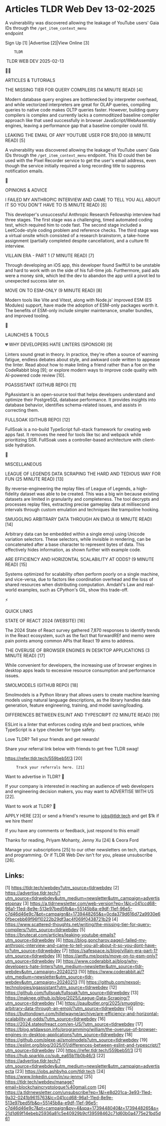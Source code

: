 # Articles TLDR Web Dev 13-02-2025

A vulnerability was discovered allowing the leakage of YouTube users'
Gaia IDs through the `/get_item_context_menu`
endpoint ‌ ‌ ‌ ‌ ‌ ‌ ‌ ‌ ‌ ‌ ‌ ‌ ‌ ‌ ‌ ‌ ‌ ‌ ‌ ‌ ‌ ‌ ‌ ‌ ‌ ‌  ‌ ‌ ‌ ‌ ‌ ‌ ‌ ‌ ‌ ‌ ‌ ‌ ‌ ‌ ‌ ‌ ‌ ‌ ‌ ‌ ‌ ‌ ‌ ‌ ‌ ‌ 


 Sign Up [1] |Advertise [2]|View Online [3] 

		TLDR 

 TLDR WEB DEV 2025-02-13

🧑‍💻 

ARTICLES & TUTORIALS

 THE MISSING TIER FOR QUERY COMPILERS (14 MINUTE READ) [4] 

 Modern database query engines are bottlenecked by interpreter
overhead, and while vectorized interpreters are great for OLAP
queries, compiling queries to native code makes OLTP queries faster.
However, building query compilers is complex and currently lacks a
commoditized baseline compiler approach like that used successfully in
browser JavaScript/WebAssembly engines, leaving a performance gap that
a baseline compiler could fill. 

 LEAKING THE EMAIL OF ANY YOUTUBE USER FOR $10,000 (8 MINUTE READ) [5]


 A vulnerability was discovered allowing the leakage of YouTube users'
Gaia IDs through the `/get_item_context_menu` endpoint. This ID could
then be used with the Pixel Recorder service to get the user's email
address, even though the service initially required a long recording
title to suppress notification emails. 

🧠 

OPINIONS & ADVICE

 I FAILED MY ANTHROPIC INTERVIEW AND CAME TO TELL YOU ALL ABOUT IT SO
YOU DON'T HAVE TO (5 MINUTE READ) [6] 

 This developer's unsuccessful Anthropic Research Fellowship interview
had three stages. The first stage was a challenging, timed automated
coding test, which required him to code fast. The second stage
included a LeetCode-style coding problem and reference checks. The
third stage was a virtual onsite which consisted of a research
brainstorm, a take-home assignment (partially completed despite
cancellation), and a culture fit interview. 

 VILLAIN ERA - PART 1 (7 MINUTE READ) [7] 

 Through developing an iOS app, this developer found SwiftUI to be
unstable and hard to work with on the side of his full-time job.
Furthermore, paid ads were a money sink, which led the dev to abandon
the app until a pivot led to unexpected success later on. 

 MOVE ON TO ESM-ONLY (9 MINUTE READ) [8] 

 Modern tools like Vite and Vitest, along with Node.js' improved ESM
(ES Modules) support, have made the adoption of ESM-only packages
worth it. The benefits of ESM-only include simpler maintenance,
smaller bundles, and improved tooling. 

🚀 

LAUNCHES & TOOLS

 💔 WHY DEVELOPERS HATE LINTERS (SPONSOR) [9] 

 Linters sound great in theory. In practice, they're often a source of
warning fatigue, endless debates about style, and awkward code written
to appease the linter. Read about how to make linting a friend rather
than a foe on the CodeRabbit blog [9]; or explore modern ways to
improve code quality with AI-powered code review [10]. 

 PGASSISTANT (GITHUB REPO) [11] 

 PgAssistant is an open-source tool that helps developers understand
and optimize their PostgreSQL database performance. It provides
insights into database behavior, identifies schema-related issues, and
assists in correcting them. 

 FULLSOAK (GITHUB REPO) [12] 

 FullSoak is a no-build TypeScript full-stack framework for creating
web apps fast. It removes the need for tools like tsc and webpack
while prioritizing SSR. FullSoak uses a controller-based architecture
with client-side hydration. 

🎁 

MISCELLANEOUS

 LEAGUE OF LEGENDS DATA SCRAPING THE HARD AND TEDIOUS WAY FOR FUN (25
MINUTE READ) [13] 

 By reverse-engineering the replay files of League of Legends, a
high-fidelity dataset was able to be created. This was a big win
because existing datasets are limited in granularity and completeness.
The tool decrypts and processes replay files, extracting precise
gameplay data at millisecond intervals through custom emulation and
techniques like trampoline hooking. 

 SMUGGLING ARBITRARY DATA THROUGH AN EMOJI (6 MINUTE READ) [14] 

 Arbitrary data can be embedded within a single emoji using Unicode
variation selectors. These selectors, while invisible in rendering,
can be concatenated after a base character to represent bytes of data.
This effectively hides information, as shown further with example
code. 

 ARE EFFICIENCY AND HORIZONTAL SCALABILITY AT ODDS? (9 MINUTE READ)
[15] 

 Systems optimized for scalability often perform poorly on a single
machine, and vice-versa, due to factors like coordination overhead and
the loss of shared resources when distributing computation. Amdahl's
Law and real-world examples, such as CPython's GIL, show this
trade-off. 

⚡ 

QUICK LINKS

 STATE OF REACT 2024 (WEBSITE) [16] 

 The 2024 State of React survey gathered 7,870 responses to identify
trends in the React ecosystem, such as the fact that forwardREf and
memo were pain points among common APIs that React 19 aims to address.


 THE OVERUSE OF BROWSER ENGINES IN DESKTOP APPLICATIONS (3 MINUTE
READ) [17] 

 While convenient for developers, the increasing use of browser
engines in desktop apps leads to excessive resource consumption and
performance issues. 

 SMOLMODELS (GITHUB REPO) [18] 

 Smolmodels is a Python library that allows users to create machine
learning models using natural language descriptions, as the library
handles data generation, feature engineering, training, and model
saving/loading. 

 DIFFERENCES BETWEEN ESLINT AND TYPESCRIPT (12 MINUTE READ) [19] 

 ESLint is a linter that enforces coding style and best practices,
while TypeScript is a type checker for type safety. 

Love TLDR? Tell your friends and get rewards!

 Share your referral link below with friends to get free TLDR swag! 

 https://refer.tldr.tech/559beb5f/3 [20] 

		 Track your referrals here. [21] 

Want to advertise in TLDR? 📰

 If your company is interested in reaching an audience of web
developers and engineering decision makers, you may want to ADVERTISE
WITH US [22]. 

Want to work at TLDR? 💼

 APPLY HERE [23] or send a friend's resume to jobs@tldr.tech and get
$1k if we hire them! 

 If you have any comments or feedback, just respond to this email! 

Thanks for reading, 
Priyam Mohanty, Jenny Xu [24] & Ceora Ford 

 Manage your subscriptions [25] to our other newsletters on tech,
startups, and programming. Or if TLDR Web Dev isn't for you, please
unsubscribe [26]. 

 

Links:
------
[1] https://tldr.tech/webdev?utm_source=tldrwebdev
[2] https://advertise.tldr.tech/?utm_source=tldrwebdev&utm_medium=newsletter&utm_campaign=advertisetopnav
[3] https://a.tldrnewsletter.com/web-version?ep=1&lc=041ccd68-96a1-11ed-8e9e-513e97bed5fb&p=55145b8a-e9df-11ef-96e5-c7d46d46e9c7&pt=campaign&t=1739448265&s=0cda379d616d72a9930e60fbecebb69f96f10222b29df3ac4f069f0438721b29
[4] https://www.scattered-thoughts.net/writing/the-missing-tier-for-query-compilers/?utm_source=tldrwebdev
[5] https://brutecat.com/articles/leaking-youtube-emails?utm_source=tldrwebdev
[6] https://blog.goncharov.page/i-failed-my-anthropic-interview-and-came-to-tell-you-all-about-it-so-you-dont-have-to?utm_source=tldrwebdev
[7] https://safespace.is/blog/villain-era-part-1?utm_source=tldrwebdev
[8] https://antfu.me/posts/move-on-to-esm-only?utm_source=tldrwebdev
[9] https://www.coderabbit.ai/blog/why-developers-hate-linters?utm_medium=newsletter&utm_source=tldr-webdev&utm_campaign=20240213
[10] https://www.coderabbit.ai/?utm_medium=newsletter&utm_source=tldr-webdev&utm_campaign=20240213
[11] https://github.com/nexsol-technologies/pgassistant?utm_source=tldrwebdev
[12] https://github.com/fullsoak/fullsoak?utm_source=tldrwebdev
[13] https://maknee.github.io/blog/2025/League-Data-Scraping/?utm_source=tldrwebdev
[14] https://paulbutler.org/2025/smuggling-arbitrary-data-through-an-emoji/?utm_source=tldrwebdev
[15] https://buttondown.com/hillelwayne/archive/are-efficiency-and-horizontal-scalability-at-odds/?utm_source=tldrwebdev
[16] https://2024.stateofreact.com/en-US/?utm_source=tldrwebdev
[17] https://blog.wtdawson.info/programming/william/the-overuse-of-browser-engines-in-desktop-applications?utm_source=tldrwebdev
[18] https://github.com/plexe-ai/smolmodels?utm_source=tldrwebdev
[19] https://eslint.org/blog/2025/01/differences-between-eslint-and-typescript/?utm_source=tldrwebdev
[20] https://refer.tldr.tech/559beb5f/3
[21] https://hub.sparklp.co/sub_ea65b11b0b46/3
[22] https://advertise.tldr.tech/?utm_source=tldrwebdev&utm_medium=newsletter&utm_campaign=advertisecta
[23] https://jobs.ashbyhq.com/tldr.tech
[24] https://www.linkedin.com/in/xu-jenny/
[25] https://tldr.tech/webdev/manage?email=blockchaincryptologue%40gmail.com
[26] https://a.tldrnewsletter.com/unsubscribe?ep=1&l=e8d201ca-3e93-11ed-9a32-0241b9615763&lc=041ccd68-96a1-11ed-8e9e-513e97bed5fb&p=55145b8a-e9df-11ef-96e5-c7d46d46e9c7&pt=campaign&pv=4&spa=1739448040&t=1739448265&s=21d1d69f14ebeb25936a81c5e40929b9cf39598462c71d60b0a4775e21bd5d61